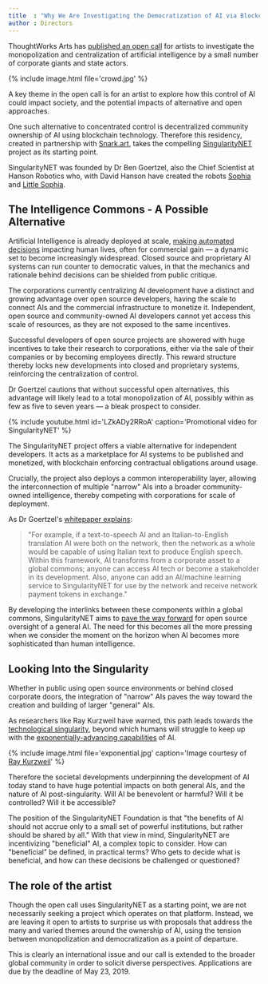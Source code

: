 ```yaml
---
title  : "Why We Are Investigating the Democratization of AI via Blockchain"
author : Directors
---
```

ThoughtWorks Arts has [published an open call](/open-call/2019-democratization-ai-blockchain/) for artists to investigate the monopolization and centralization of artificial intelligence by a small number of corporate giants and state actors.

{% include image.html file='crowd.jpg' %}

A key theme in the open call is for an artist to explore how this control of AI could impact society, and the potential impacts of alternative and open approaches.

<!--excerpt-ends-->

One such alternative to concentrated control is decentralized community ownership of AI using blockchain technology. Therefore this residency, created in partnership with [Snark.art](https://snark.art), takes the compelling [SingularityNET](https://singularitynet.io/) project as its starting point.

SingularityNET was founded by Dr Ben Goertzel, also the Chief Scientist at Hanson Robotics who, with David Hanson have created the robots [Sophia](https://www.hansonrobotics.com/sophia/) and [Little Sophia](https://www.kickstarter.com/projects/1240047277/little-sophia-by-hanson-robotics).

## The Intelligence Commons - A Possible Alternative

Artificial Intelligence is already deployed at scale, [making automated decisions](https://www.thoughtworks.com/insights/blog/how-artificial-intelligence-transforming-criminal-justice-system) impacting human lives, often for commercial gain &mdash; a dynamic set to become increasingly widespread. Closed source and proprietary AI systems can run counter to democratic values, in that the mechanics and rationale behind decisions can be shielded from public critique.

The corporations currently centralizing AI development have a distinct and growing advantage over open source developers, having the scale to connect AIs and the commercial infrastructure to monetize it. Independent, open source and community-owned AI developers cannot yet access this scale of resources, as they are not exposed to the same incentives.

Successful developers of open source projects are showered with huge incentives to take their research to corporations, either via the sale of their companies or by becoming employees directly. This reward structure thereby locks new developments into closed and proprietary systems, reinforcing the centralization of control.

Dr Goertzel cautions that without successful open alternatives, this advantage will likely lead to a total monopolization of AI, possibly within as few as five to seven years &mdash; a bleak prospect to consider.

{% include youtube.html id='LZkADy2RRoA'
   caption='Promotional video for SingularityNET' %}

The SingularityNET project offers a viable alternative for independent developers. It acts as a marketplace for AI systems to be published and monetized, with blockchain enforcing contractual obligations around usage.

Crucially, the project also deploys a common interoperability layer, allowing the interconnection of multiple "narrow" AIs into a broader community-owned intelligence, thereby competing with corporations for scale of deployment.

As Dr Goertzel's [whitepaper explains](https://public.singularitynet.io/whitepaper.pdf):

> "For example, if a text-to-speech AI and an Italian-to-English translation AI were both on the network, then the network as a whole would be capable of using Italian text to produce English speech. Within this framework, AI transforms from a corporate asset to a global commons; anyone can access AI tech or become a stakeholder in its development. Also, anyone can add an AI/machine learning service to SingularityNET for use by the network and receive network payment tokens in exchange."

By developing the interlinks between these components within a global commons, SingularityNET aims to [pave the way forward](https://www.reddit.com/r/SingularityNet/comments/7t3yzi/my_analysis_of_singularitynet/) for open source oversight of a general AI. The need for this becomes all the more pressing when we consider the moment on the horizon when AI becomes more sophisticated than human intelligence.

## Looking Into the Singularity

Whether in public using open source environments or behind closed corporate doors, the integration of "narrow" AIs paves the way toward the creation and building of larger "general" AIs.

As researchers like Ray Kurzweil have warned, this path leads towards the [technological singularity](https://en.wikipedia.org/wiki/Technological_singularity), beyond which humans will struggle to keep up with the [exponentially-advancing capabilities](https://waitbutwhy.com/2015/01/artificial-intelligence-revolution.html) of AI.

{% include image.html file='exponential.jpg'
   caption='Image courtesy of <a href="https://commons.wikimedia.org/wiki/File:PPTExponentialGrowthof_Computing.jpg">Ray Kurzweil</a>' %}

Therefore the societal developments underpinning the development of AI today stand to have huge potential impacts on  both general AIs, and the nature of AI post-singularity. Will AI be benevolent or harmful? Will it be controlled? Will it be accessible?

The position of the SingularityNET Foundation is that "the benefits of AI should not accrue only to a small set of powerful institutions, but rather should be shared by all." With that view in mind, SingularityNET are incentivizing "beneficial" AI, a complex topic to consider. How can "beneficial" be defined, in practical terms? Who gets to decide what is beneficial, and how can these decisions be challenged or questioned?

## The role of the artist

Though the open call uses SingularityNET as a starting point, we are not necessarily seeking a project which operates on that platform. Instead, we are leaving it open to artists to surprise us with proposals that address the many and varied themes around the ownership of AI, using the tension between monopolization and democratization as a point of departure.

This is clearly an international issue and our call is extended to the broader global community in order to solicit diverse perspectives. Applications are due by the deadline of May 23, 2019.